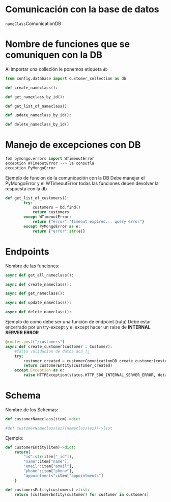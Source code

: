 # Comunicación con la base de datos
`nameClass`ComunicationDB

# Nombre de funciones que se comuniquen con la DB
Al importar una colleción le ponemos etiqueta `db`
```python
from config.database import customer_collection as db
```

```python
def create_nameclass():

def get_nameclass_by_id():

def get_list_of_nameclass():

def update_nameclass_by_id(): 

def delete_nameclass_by_id()
```

# Manejo de excepciones con DB
```python
fom pymongo.errors import WTimeoutError
exception WTimeoutError --> la consutla
exception PyMongoError
```
Ejemplo de funcion de la comunicación con la DB
Debe manejar el PyMongoError y el WTimeoutError
todas las funciones deben devolver la respuesta con la db
```python
def get_list_of_customers():
        try:
            customers = bd.find()
            return customers
        except WTimeoutError:
            return {"error":"Timeout expired... query error"}
        except PyMongoError as e:
            return {"error":str(e)}
```

# Endpoints
Nombre de las funciones:
```python
async def get_all_nameclass():

async def create_nameclass():

async def get_nameclass():

async def update_nameclass():

async def delete_nameclass():
```

Ejemplo de como debe ser una función de endpoint (ruta)
Debe estar encerrado por un try-except y el except hacer un raise de **INTERNAL SERVER ERROR**
```python
@router.post("/customers")
async def create_customer(customer : Customer):
    #falta validación de datos acá ?¿
    try:
        customer_created = customerComunicationDB.create_customer(customer)
        return customerEntity(customer_created)
    except Exception as e:
        raise HTTPException(status.HTTP_500_INTERNAL_SERVER_ERROR, detail="Server error")
```
# Schema
Nombre de los Schemas:
```python
def customerNameclass(item)->dict

#def customerNameclass(es)(nameclass(es))->list
```

Ejemplo:
```python
def customerEntity(item)->dict:
    return{
        "id":str(item["_id"]),
        "name":item["name"],
        "email":item["email"],
        "phone":item["phone"],
        "appointments":item["appointments"]
    }

def customersEntity(customers)->list:
    return [customerEntity(customer) for customer in customers]
```
